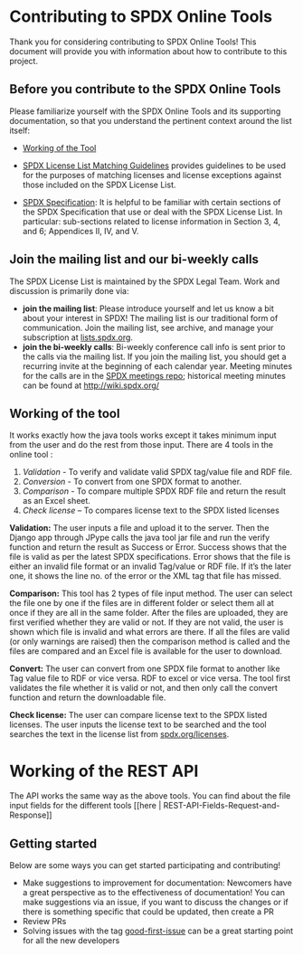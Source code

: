 # Contributing to SPDX Online Tools

Thank you for considering contributing to SPDX Online Tools! This document will provide you with information about how to contribute to this project.

## Before you contribute to the SPDX Online Tools

Please familiarize yourself with the SPDX Online Tools and its supporting documentation, so that you understand the pertinent context around the list itself:

- [Working of the Tool](https://github.com/spdx/spdx-online-tools/wiki/Online-SPDX-Tool,-Google-Summer-of-Code-2017)

- [SPDX License List Matching Guidelines](https://spdx.org/spdx-license-list/matching-guidelines) provides guidelines to be used for the purposes of matching licenses and license exceptions against those included on the SPDX License List.

- [SPDX Specification](https://spdx.org/specifications): It is helpful to be familiar with certain sections of the SPDX Specification that use or deal with the SPDX License List. In particular: sub-sections related to license information in Section 3, 4, and 6; Appendices II, IV, and V.

## Join the mailing list and our bi-weekly calls

The SPDX License List is maintained by the SPDX Legal Team. Work and discussion is primarily done via:

- **join the mailing list**: Please introduce yourself and let us know a bit about your interest in SPDX! The mailing list is our traditional form of communication. Join the mailing list, see archive, and manage your subscription at [lists.spdx.org](https://lists.spdx.org/g/Spdx-legal).
- **join the bi-weekly calls**: Bi-weekly conference call info is sent prior to the calls via the mailing list. If you join the mailing list, you should get a recurring invite at the beginning of each calendar year. Meeting minutes for the calls are in the [SPDX meetings repo](https://github.com/spdx/meetings/tree/main/legal); historical meeting minutes can be found at http://wiki.spdx.org/

## Working of the tool

It works exactly how the java tools works except it takes minimum input from the user and do the rest from those input. There are 4 tools in the online tool :

1. _Validation_ - To verify and validate valid SPDX tag/value file and RDF file.
2. _Conversion_ - To convert from one SPDX format to another.
3. _Comparison_ - To compare multiple SPDX RDF file and return the result as an Excel sheet.
4. _Check license_ – To compares license text to the SPDX listed licenses

**Validation:**
The user inputs a file and upload it to the server. Then the Django app through JPype calls the java tool jar file and run the verify function and return the result as Success or Error. Success shows that the file is valid as per the latest SPDX specifications. Error shows that the file is either an invalid file format or an invalid Tag/value or RDF file. If it’s the later one, it shows the line no. of the error or the XML tag that file has missed.

**Comparison:**
This tool has 2 types of file input method. The user can select the file one by one if the files are in different folder or select them all at once if they are all in the same folder.
After the files are uploaded, they are first verified whether they are valid or not. If they are not valid, the user is shown which file is invalid and what errors are there.
If all the files are valid (or only warnings are raised) then the comparison method is called and the files are compared and an Excel file is available for the user to download.

**Convert:**
The user can convert from one SPDX file format to another like Tag value file to RDF or vice versa. RDF to excel or vice versa.
The tool first validates the file whether it is valid or not, and then only call the convert function and return the downloadable file.

**Check license:**
The user can compare license text to the SPDX listed licenses. The user inputs the license text to be searched and the tool searches the text in the license list from [spdx.org/licenses](https://spdx.org/licenses/).

# Working of the REST API

The API works the same way as the above tools. You can find about the file input fields for the different tools [[here | REST-API-Fields-Request-and-Response]]

## Getting started

Below are some ways you can get started participating and contributing!

- Make suggestions to improvement for documentation: Newcomers have a great perspective as to the effectiveness of documentation! You can make suggestions via an issue, if you want to discuss the changes or if there is something specific that could be updated, then create a PR
- Review PRs
- Solving issues with the tag [good-first-issue](https://github.com/spdx/spdx-online-tools/labels/good-first-issue) can be a great starting point for all the new developers
